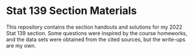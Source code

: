 # Stat 139 Section Materials
This repository contains the section handouts and solutions for my 2022 Stat 139 section.  Some questions were inspired by the course homeworks, and the data sets were obtained from the cited sources, but the write-ups are my own.
